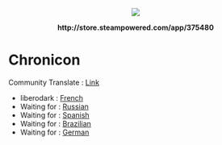 

<p align="center">
    <img src="http://cdn.edgecast.steamstatic.com/steam/apps/375480/header.jpg?t=1513619827">    
</p>
<p align="center">
  <b>http://store.steampowered.com/app/375480</b>
</p>

# Chronicon

Community Translate : <a href="https://steamcommunity.com/app/375480/discussions/0/2828702372991922503/"> Link </a>

- liberodark : <a href="https://steamcommunity.com/app/375480/discussions/0/154643795209132883/"> French </a>
- Waiting for : <a href="https://steamcommunity.com/app/375480/discussions/0/135508489631032200/"> Russian </a>
- Waiting for : <a href="https://steamcommunity.com/app/375480/discussions/0/154643795209132883/"> Spanish </a>
- Waiting for : <a href="https://steamcommunity.com/app/375480/discussions/0/135510669599994687/"> Brazilian </a>
- Waiting for : <a href="https://steamcommunity.com/app/375480/discussions/0/458605578275783223/"> German </a>
